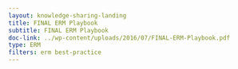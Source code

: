 ```yaml
---
layout: knowledge-sharing-landing
title: FINAL ERM Playbook
subtitle: FINAL ERM Playbook
doc-link: ../wp-content/uploads/2016/07/FINAL-ERM-Playbook.pdf
type: ERM
filters: erm best-practice
---
```

<a href="{{ site.baseurl }}/wp-content/uploads/2016/07/FINAL-ERM-Playbook.pdf"></a>
